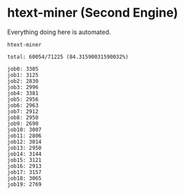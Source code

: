 # htext-miner (Second Engine)

Everything doing here is automated.

```
htext-miner

total: 60054/71225 (84.31590031590032%)

job0: 3305
job1: 3125
job2: 2830
job3: 2996
job4: 3381
job5: 2956
job6: 2963
job7: 2912
job8: 2950
job9: 2690
job10: 3007
job11: 2806
job12: 3014
job13: 2950
job14: 3144
job15: 3121
job16: 2913
job17: 3157
job18: 3065
job19: 2769
```